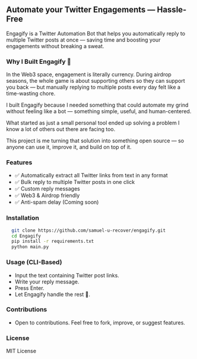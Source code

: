 ## Automate your Twitter Engagements — Hassle-Free

Engagify is a Twitter Automation Bot that helps you automatically reply to multiple Twitter posts at once — saving time and boosting your engagements without breaking a sweat.

### Why I Built Engagify 🐝
In the Web3 space, engagement is literally currency. During airdrop seasons, the whole game is about supporting others so they can support you back — but manually replying to multiple posts every day felt like a time-wasting chore.

I built Engagify because I needed something that could automate my grind without feeling like a bot — something simple, useful, and human-centered.

What started as just a small personal tool ended up solving a problem I know a lot of others out there are facing too.

This project is me turning that solution into something open source — so anyone can use it, improve it, and build on top of it.

### Features
- ✅ Automatically extract all Twitter links from text in any format
- ✅ Bulk reply to multiple Twitter posts in one click
- ✅ Custom reply messages
- ✅ Web3 & Airdrop friendly
- ✅ Anti-spam delay (Coming soon)

### Installation
```sh
  git clone https://github.com/samuel-u-recover/engagify.git
  cd Engagify
  pip install -r requirements.txt
  python main.py
```

### Usage (CLI-Based)
- Input the text containing Twitter post links.
- Write your reply message.
- Press Enter.
- Let Engagify handle the rest 🚀.

### Contributions
- Open to contributions. Feel free to fork, improve, or suggest features.

### License
MIT License
